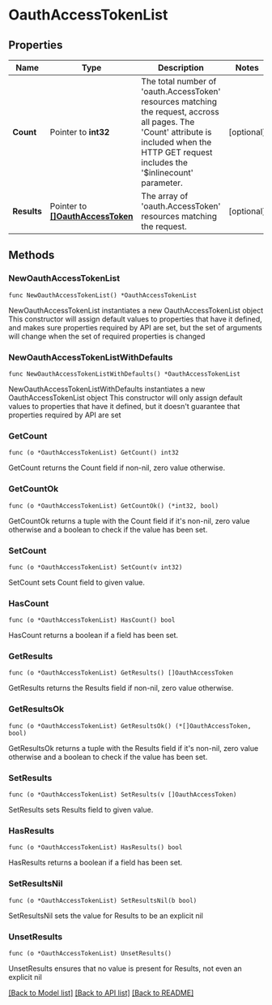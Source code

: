 # OauthAccessTokenList

## Properties

Name | Type | Description | Notes
------------ | ------------- | ------------- | -------------
**Count** | Pointer to **int32** | The total number of &#39;oauth.AccessToken&#39; resources matching the request, accross all pages. The &#39;Count&#39; attribute is included when the HTTP GET request includes the &#39;$inlinecount&#39; parameter. | [optional] 
**Results** | Pointer to [**[]OauthAccessToken**](OauthAccessToken.md) | The array of &#39;oauth.AccessToken&#39; resources matching the request. | [optional] 

## Methods

### NewOauthAccessTokenList

`func NewOauthAccessTokenList() *OauthAccessTokenList`

NewOauthAccessTokenList instantiates a new OauthAccessTokenList object
This constructor will assign default values to properties that have it defined,
and makes sure properties required by API are set, but the set of arguments
will change when the set of required properties is changed

### NewOauthAccessTokenListWithDefaults

`func NewOauthAccessTokenListWithDefaults() *OauthAccessTokenList`

NewOauthAccessTokenListWithDefaults instantiates a new OauthAccessTokenList object
This constructor will only assign default values to properties that have it defined,
but it doesn't guarantee that properties required by API are set

### GetCount

`func (o *OauthAccessTokenList) GetCount() int32`

GetCount returns the Count field if non-nil, zero value otherwise.

### GetCountOk

`func (o *OauthAccessTokenList) GetCountOk() (*int32, bool)`

GetCountOk returns a tuple with the Count field if it's non-nil, zero value otherwise
and a boolean to check if the value has been set.

### SetCount

`func (o *OauthAccessTokenList) SetCount(v int32)`

SetCount sets Count field to given value.

### HasCount

`func (o *OauthAccessTokenList) HasCount() bool`

HasCount returns a boolean if a field has been set.

### GetResults

`func (o *OauthAccessTokenList) GetResults() []OauthAccessToken`

GetResults returns the Results field if non-nil, zero value otherwise.

### GetResultsOk

`func (o *OauthAccessTokenList) GetResultsOk() (*[]OauthAccessToken, bool)`

GetResultsOk returns a tuple with the Results field if it's non-nil, zero value otherwise
and a boolean to check if the value has been set.

### SetResults

`func (o *OauthAccessTokenList) SetResults(v []OauthAccessToken)`

SetResults sets Results field to given value.

### HasResults

`func (o *OauthAccessTokenList) HasResults() bool`

HasResults returns a boolean if a field has been set.

### SetResultsNil

`func (o *OauthAccessTokenList) SetResultsNil(b bool)`

 SetResultsNil sets the value for Results to be an explicit nil

### UnsetResults
`func (o *OauthAccessTokenList) UnsetResults()`

UnsetResults ensures that no value is present for Results, not even an explicit nil

[[Back to Model list]](../README.md#documentation-for-models) [[Back to API list]](../README.md#documentation-for-api-endpoints) [[Back to README]](../README.md)


